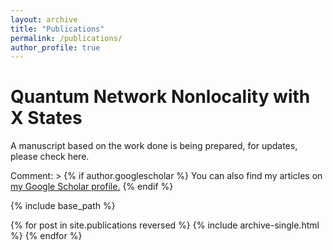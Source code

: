 ```yaml
---
layout: archive
title: "Publications"
permalink: /publications/
author_profile: true
---
```


Quantum Network Nonlocality with X States
======
A manuscript based on the work done is being prepared, for updates, please check here.


Comment: >
  {% if author.googlescholar %}
    You can also find my articles on <u><a href="{{author.googlescholar}}">my Google Scholar profile</a>.</u>
  {% endif %}

  {% include base_path %}

  {% for post in site.publications reversed %}
    {% include archive-single.html %}
  {% endfor %}
